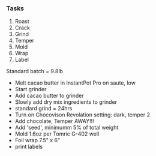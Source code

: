 ### Tasks
1. Roast
2. Crack
3. Grind
4. Temper
5. Mold
6. Wrap
7. Label

Standard batch = 9.8lb
- Melt cacao butter in InstantPot Pro on saute, low
- Start grinder
- Add cacao butter to grinder 
- Slowly add dry mix ingredients to grinder
- standard grind = 24hrs
- Turn on Chocovison Revolation setting: dark, temper 2
- Add chocolate, Temper AWAY!!!
- Add 'seed', minimumm 5% of total weight
- Mold 1.6oz per Tomric G-402 well
- Foil wrap 7.5" x 6" 
- print labels
